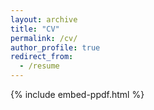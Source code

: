 ```yaml
---
layout: archive
title: "CV"
permalink: /cv/
author_profile: true
redirect_from:
  - /resume
---
```


{% include embed-ppdf.html %}